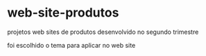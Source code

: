 # web-site-produtos

projetos web sites de produtos desenvolvido no segundo trimestre

foi escolhido o tema para aplicar no web site